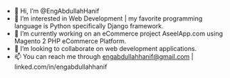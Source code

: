 - 👋 Hi, I’m @EngAbdullahHanif
- 👀 I’m interested in Web Development | my favorite programming language is Python specifically Django framework.
- 🌱 I’m currently working on an eCommerce project AseelApp.com using Magento 2 PHP eCommerce Platform.
- 💞️ I’m looking to collaborate on web development applications.
- 📫 You can reach me through engabdullahhanif@gmail.com | linked.com/in/engabdullahhanif

<!---
EngAbdullahHanif/EngAbdullahHanif is a ✨ special ✨ repository because its `README.md` (this file) appears on your GitHub profile.
You can click the Preview link to take a look at your changes.
--->
